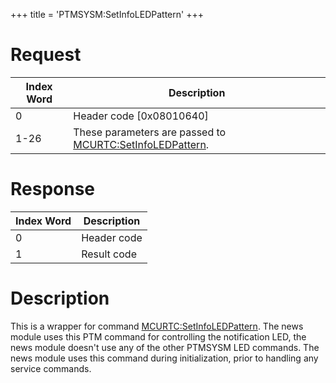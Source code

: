 +++
title = 'PTMSYSM:SetInfoLEDPattern'
+++

# Request

| Index Word | Description                                                                                     |
|------------|-------------------------------------------------------------------------------------------------|
| 0          | Header code \[0x08010640\]                                                                      |
| 1-26       | These parameters are passed to [MCURTC:SetInfoLEDPattern](MCURTC:SetInfoLEDPattern "wikilink"). |

# Response

| Index Word | Description |
|------------|-------------|
| 0          | Header code |
| 1          | Result code |

# Description

This is a wrapper for command
[MCURTC:SetInfoLEDPattern](MCURTC:SetInfoLEDPattern "wikilink"). The
news module uses this PTM command for controlling the notification LED,
the news module doesn't use any of the other PTMSYSM LED commands. The
news module uses this command during initialization, prior to handling
any service commands.